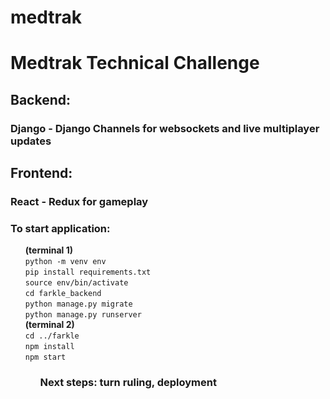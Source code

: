 # medtrak

<h1>Medtrak Technical Challenge</h1>

<h2>Backend:</h2>
    <h3>Django - Django Channels for websockets and live multiplayer updates</h3>
<h2>Frontend:</h2>
    <h3>React - Redux for gameplay</h3>

<h3>To start application:</h3>
<ul style="list-style: none;">
    <strong>(terminal 1)</strong>
    <li><code>python -m venv env</code></li>
    <li><code>pip install requirements.txt</code></li>
    <li><code>source env/bin/activate</code></li>
    <li><code>cd farkle_backend</code></li>
    <li><code>python manage.py migrate</code></li>
    <li><code>python manage.py runserver</code></li>
    <strong>(terminal 2)</strong>
    <li><code>cd ../farkle</code></li>
    <li><code>npm install</code></li>
    <li><code>npm start</code></li>
<ul>

<h3>Next steps: turn ruling, deployment
